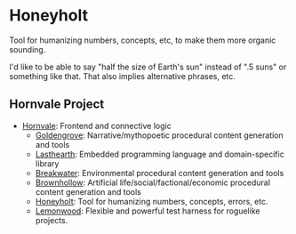 # Honeyholt
Tool for humanizing numbers, concepts, etc, to make them more organic sounding.

I'd like to be able to say "half the size of Earth's sun" instead of ".5 suns" or something like that.  That also implies alternative phrases, etc.



## Hornvale Project
- [Hornvale](https://github.com/ndouglas/hornvale/): Frontend and connective logic
  - [Goldengrove](https://github.com/ndouglas/goldengrove/): Narrative/mythopoetic procedural content generation and tools
  - [Lasthearth](https://github.com/ndouglas/lasthearth/): Embedded programming language and domain-specific library
  - [Breakwater](https://github.com/ndouglas/breakwater/): Environmental procedural content generation and tools
  - [Brownhollow](https://github.com/ndouglas/brownhollow/): Artificial life/social/factional/economic procedural content generation and tools
  - [Honeyholt](https://github.com/ndouglas/honeyholt/): Tool for humanizing numbers, concepts, errors, etc.
  - [Lemonwood](https://github.com/ndouglas/lemonwood/): Flexible and powerful test harness for roguelike projects.
